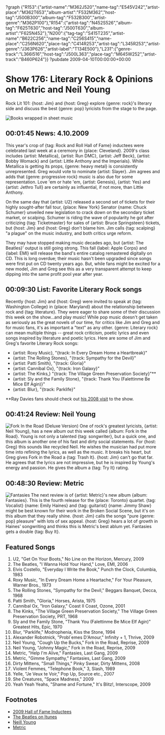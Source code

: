 ?graph {"R153":{"artist-name":"M362J520","name-tag":"E545V242","artist-place":"M362T653","album-artist":"F532M362","host-tag":"J500B300","album-tag":"F532B300","artist-genre":"M362P100"},"R154":{"artist-tag":"N452S526","album-tag":"F625T630","host-tag":"J500T630","album-artist":"F625N452"},"N200":{"tag-tag":"S415T235","artist-name":"B622C256","name-tag":"C256S415","name-place":"C256N620","place-tag":"C414R253","artist-tag":"L345R253","artist-genre":"J363P626","artist-label":"T134E500"},"L231":{"genre-track":"L366I516","host-tag":"J500L363","place-tag":"M645W252","artist-track":"B460P624"}}
?pubdate 2009-04-10T00:00:00+00:00

# Show 176: Literary Rock & Opinions on Metric and Neil Young
Rock Lit 101: {host: Jim} and {host: Greg} explore {genre: rock}'s literary side and discuss the best {genre: pop} lyricists from the stage to the page.

![Books wrapped in sheet music](http://static.soundopinions.org/images/2009/musicbooks.jpg)

## 00:01:45 News: 4.10.2009
This year's crop of {tag: Rock and Roll Hall of Fame} inductees were celebrated last week at a ceremony in {place: Cleveland}. 2009's class includes {artist: Metallica}, {artist: Run DMC}, {artist: Jeff Beck}, {artist: Bobby Womack} and {artist: Little Anthony and the Imperials}. While Metallica is getting its props, {genre: heavy metal} is consistently unrepresented. Greg would vote to nominate {artist: Slayer}. Jim agrees and adds that {genre: progressive rock} music is also due for some representation. Love 'em or hate 'em, {artist: Genesis}, {artist: Yes} and {artist: Jethro Tull} are certainly as influential, if not more, than Little Anthony.

On the same day that {artist: U2} released a second set of tickets for their highly sought-after fall tour, {place: New York} Senator {name: Chuck Schumer} unveiled new legislation to crack down on the secondary ticket market, or scalping. Schumer is riding the wave of popularity he got after criticizing {tag: Ticketmaster} for sales of {artist: Bruce Springsteen} tickets, but {host: Jim} and {host: Greg} don't blame him. Jim calls {tag: scalping} "a plague" on the music industry, and both critics urge reform.

They may have stopped making music decades ago, but {artist: The Beatles}' output is still going strong. This fall {label: Apple Corps} and {label: EMI} will release the band's entire catalog remastered digitally on CD. This is long overdue; their music hasn't been upgraded since songs were first put on CD twenty years ago. But, while fans might be excited for a new model, Jim and Greg see this as a very transparent attempt to keep dipping into the same profit pool year after year.

## 00:09:30 List: Favorite Literary Rock songs
Recently {host: Jim} and {host: Greg} were invited to speak at {tag: Washington College} in {place: Maryland} about the relationship between rock and {tag: literature}. They were eager to share some of their discussion this week on the show...and play music! While pop music doesn't get taken as seriously as the great novels of our time, for critics like Jim and Greg and for music fans, it's as important a "text" as any other. {genre: Literary rock} can mean multiple things -- great rock criticism, poetic lyrics and even songs inspired by literature and poetic lyrics. Here are some of Jim and Greg's favorite Literary Rock songs:

- {artist: Roxy Music}, "{track: In Every Dream Home a Heartbreak}"
- {artist: The Rolling Stones}, "{track: Sympathy for the Devil}"
- {artist: Patti Smith}, "{track: Gloria}"
- {artist: Cannibal Ox}, "{track: Iron Galaxy}"
- {artist: The Kinks,} "{track: The Village Green Preservation Society}"**
- {artist: Sly and the Family Stone}, "{track: Thank You (Falettinme Be Mice Elf Agin)}"
- {artist: Blur}, "{track: Parklife}"

**Ray Davies fans should check out [his 2008 visit](/show/125/) to the show.

## 00:41:24 Review: Neil Young
![Fork In the Road (Deluxe Version)](http://is3.mzstatic.com/image/thumb/Music/v4/1b/be/98/1bbe9860-5a44-9474-2c26-20270ab22fa5/source/600x600bb.jpg "147370/311067326")
One of rock's greatest lyricists, {artist: Neil Young}, has a new album out this week called {album: Fork in the Road}. Young is not only a talented {tag: songwriter}, but a quick one, and this album is another one of his fast and dirty social statements. For {host: Greg} this sounds like recycled Neil. He wishes the musician had put more time into refining the lyrics, as well as the music. It breaks his heart, but Greg gives Fork in the Road a {tag: Trash It}. {host: Jim} can't go that far. He agrees that the lyrics are not impressive, but he is inspired by Young's energy and passion. He gives the album a {tag: Try It} rating.

## 00:48:30 Review: Metric
![Fantasies](http://a2.mzstatic.com/us/r1000/002/Features/5e/d8/b8/dj.veovebfr.600x600-75.jpg "4125821/307592236")
The next review is of {artist: Metric}'s new album {album: Fantasies}. This is the fourth release for the {place: Toronto} quartet. {tag: Vocalist} {name: Emily Haines} and {tag: guitarist} {name: Jimmy Shaw} might be best known for their work in the Broken Social Scene, but it's on this album that they really shine. {host: Jim} calls the songs "pure {genre: pop} pleasure" with lots of sex appeal. {host: Greg} hears a lot of growth in Haines' songwriting and thinks this is Metric's best ablum yet. Fantasies gets a double {tag: Buy It}.


## Featured Songs
1. U2, "Get On Your Boots," No Line on the Horizon, Mercury, 2009
2. The Beatles, "I Wanna Hold Your Hand," Love, EMI, 2006
3. Elvis Costello, "Everyday I Write the Book," Punch the Clock, Columbia, 1983
4. Roxy Music, "In Every Dream Home a Heartache," For Your Pleasure, Warner Bros., 1973
5. The Rolling Stones, "Sympathy for the Devil," Beggars Banquet, Decca, 1968
6. Patti Smith, "Gloria," Horses, Arista, 1975
7. Cannibal Ox, "Iron Galaxy," Coast II Coast, Ozone, 2001
8. The Kinks, "The Village Green Preservation Society," The Village Green Preservation Society, PRT, 1968 
1. Sly and the Family Stone, "Thank You (Falettinme Be Mice Elf Agin)" Greatest Hits, Epic, 1970
9. Blur, "Parklife," Modrophenia, Kiss the Stone, 1994
10. Alexander Robotnick, "Probl`emes D'Amour," Infinity + 1, Thrive, 2009
11. Neil Young, "Cough Up the Bucks," Fork in the Road, Reprise, 2009
12. Neil Young, "Johnny Magic," Fork in the Road, Reprise, 2009
13. Metric, "Help I'm Alive," Fantasies, Last Gang, 2009
14. Metric, "Gimme Sympathy," Fantasies, Last Gang, 2009
15. Dirty Mittens, "Small Things," Pinky Swear, Dirty Mittens, 2008
16. Violent Femmes, "Telephone Book," 3, Slash, 1989 
17. Yelle, "Je Veux te Voir," Pop Up, Source etc., 2007
18. She Creatures, "Space Madness," 2009
19. Yeah Yeah Yeahs, "Shame and Fortune," It's Blitz!, Interscope, 2009

## Footnotes 
- [2009 Hall of Fame Inductees](http://rockhall.com/inductees/ceremonies/2009/)
- [The Beatles on Itunes](https://itunes.apple.com/us/artist/the-beatles/id136975)
- [Neill Young](http://www.neilyoung.com/)
- [Metric](https://www.ilovemetric.com/)
